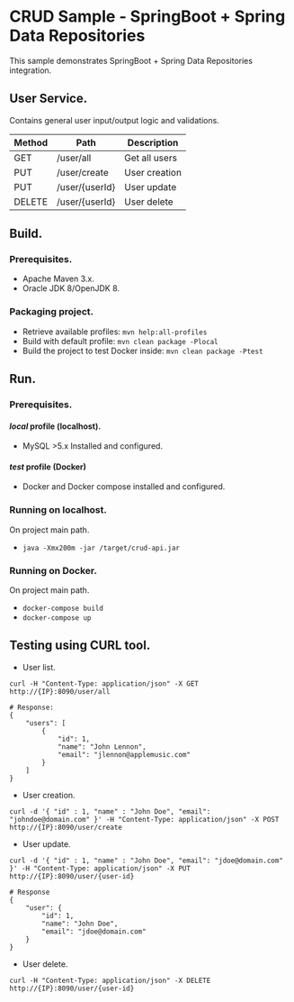 # CRUD Sample - SpringBoot + Spring Data Repositories

This sample demonstrates SpringBoot + Spring Data Repositories integration.

## User Service.
Contains general user input/output logic and validations.

Method	| Path	| Description	
------------- | ------------------------- | ------------- |
GET	| /user/all	| Get all users	|
PUT	| /user/create	| User creation |
PUT	| /user/{userId}	| User update	|
DELETE	| /user/{userId}	| User delete	|

## Build.

### Prerequisites.
* Apache Maven 3.x.
* Oracle JDK 8/OpenJDK 8.

### Packaging project.
* Retrieve available profiles: `mvn help:all-profiles`
* Build with default profile: `mvn clean package -Plocal`
* Build the project to test Docker inside: `mvn clean package -Ptest`

## Run.

### Prerequisites.
#### *local* profile (localhost).
* MySQL >5.x Installed and configured.

#### *test* profile (Docker)
* Docker and Docker compose installed and configured.

### Running on localhost.
On project main path.
* `java -Xmx200m -jar /target/crud-api.jar`

### Running on Docker.
On project main path.
* `docker-compose build`
* `docker-compose up`

## Testing using CURL tool.
* User list.
```
curl -H "Content-Type: application/json" -X GET http://{IP}:8090/user/all

# Response:
{
    "users": [
        {
            "id": 1,
            "name": "John Lennon",
            "email": "jlennon@applemusic.com"
        }
    ]
}
```

* User creation.
```
curl -d '{ "id" : 1, "name" : "John Doe", "email": "johndoe@domain.com" }' -H "Content-Type: application/json" -X POST http://{IP}:8090/user/create
```

* User update.
```
curl -d '{ "id" : 1, "name" : "John Doe", "email": "jdoe@domain.com" }' -H "Content-Type: application/json" -X PUT http://{IP}:8090/user/{user-id}

# Response
{
    "user": {
        "id": 1,
        "name": "John Doe",
        "email": "jdoe@domain.com"
    }
}
```

* User delete.
```
curl -H "Content-Type: application/json" -X DELETE http://{IP}:8090/user/{user-id}
```
